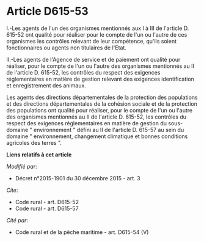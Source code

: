 # Article D615-53

I.-Les agents de l'un des organismes mentionnés aux I à III de l'article D. 615-52 ont qualité pour réaliser pour le compte
de l'un ou l'autre de ces organismes les contrôles relevant de leur compétence, qu'ils soient fonctionnaires ou agents non
titulaires de l'Etat. 

II.-Les agents de l'Agence de service et de paiement ont qualité pour réaliser, pour le compte de l'un ou l'autre des
organismes mentionnés au II de l'article D. 615-52, les contrôles du respect des exigences réglementaires en matière de
gestion relevant des exigences identification et enregistrement des animaux. 

Les agents des directions départementales de la protection des populations et des directions départementales de la cohésion
sociale et de la protection des populations ont qualité pour réaliser, pour le compte de l'un ou l'autre des organismes
mentionnés au II de l'article D. 615-52, les contrôles du respect des exigences réglementaires en matière de gestion du sous-
domaine " environnement " défini au II de l'article D. 615-57 au sein du domaine " environnement, changement climatique et
bonnes conditions agricoles des terres ".

**Liens relatifs à cet article**

_Modifié par_:

  - Décret n°2015-1901 du 30 décembre 2015 - art. 3

_Cite_:

  - Code rural - art. D615-52
  - Code rural - art. D615-57

_Cité par_:

  - Code rural et de la pêche maritime - art. D615-54 (V)
